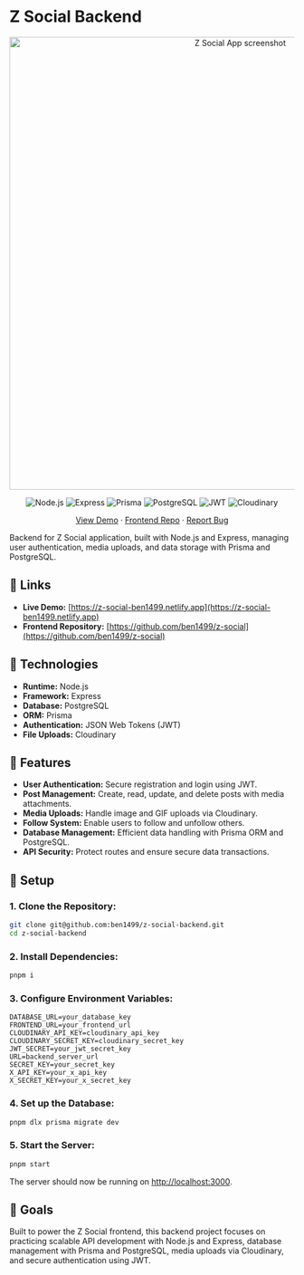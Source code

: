 # Z Social Backend

<p align="center">
  <img src="https://res.cloudinary.com/dfubtb083/image/upload/v1742264912/z-social/k8tuivfes1t8cppm8axb.png" alt="Z Social App screenshot" width="800"/>
</p>

<div align="center">

  ![Node.js](https://img.shields.io/badge/Node.js-18.x-43853D?style=for-the-badge&logo=node.js&logoColor=white)
  ![Express](https://img.shields.io/badge/Express-4.x-000000?style=for-the-badge&logo=express&logoColor=white)
  ![Prisma](https://img.shields.io/badge/Prisma-5.x-2D3748?style=for-the-badge&logo=prisma&logoColor=white)
  ![PostgreSQL](https://img.shields.io/badge/PostgreSQL-16-4169E1?style=for-the-badge&logo=postgresql&logoColor=white)
  ![JWT](https://img.shields.io/badge/JWT-latest-000?style=for-the-badge&logo=json-web-tokens&logoColor=white)
  ![Cloudinary](https://img.shields.io/badge/Cloudinary-latest-3448C5?style=for-the-badge&logo=cloudinary&logoColor=white)
  
  <a href="https://x-social-media.vercel.app">View Demo</a>
  ·
  <a href="https://github.com/ben1499/z-social">Frontend Repo</a>
  ·
  <a href="https://github.com/ben1499/z-social-backend/issues">Report Bug</a>
</div>

Backend for Z Social application, built with Node.js and Express, managing user authentication, media uploads, and data storage with Prisma and PostgreSQL.

## 🔗 Links

- **Live Demo:** [https://z-social-ben1499.netlify.app](https://z-social-ben1499.netlify.app)
- **Frontend Repository:** [https://github.com/ben1499/z-social](https://github.com/ben1499/z-social)

## 🚀 Technologies

- **Runtime:** Node.js
- **Framework:** Express
- **Database:** PostgreSQL
- **ORM:** Prisma
- **Authentication:** JSON Web Tokens (JWT)
- **File Uploads:** Cloudinary

## 🌟 Features

- **User Authentication:** Secure registration and login using JWT.
- **Post Management:** Create, read, update, and delete posts with media attachments.
- **Media Uploads:** Handle image and GIF uploads via Cloudinary.
- **Follow System:** Enable users to follow and unfollow others.
- **Database Management:** Efficient data handling with Prisma ORM and PostgreSQL.
- **API Security:** Protect routes and ensure secure data transactions.

## 🔧 Setup

### 1. **Clone the Repository:**

```bash
git clone git@github.com:ben1499/z-social-backend.git
cd z-social-backend
```

### 2. **Install Dependencies:**

```bash
pnpm i
```

### 3. **Configure Environment Variables:**

```
DATABASE_URL=your_database_key
FRONTEND_URL=your_frontend_url
CLOUDINARY_API_KEY=cloudinary_api_key
CLOUDINARY_SECRET_KEY=cloudinary_secret_key
JWT_SECRET=your_jwt_secret_key
URL=backend_server_url
SECRET_KEY=your_secret_key
X_API_KEY=your_x_api_key
X_SECRET_KEY=your_x_secret_key
```

### 4. **Set up the Database:**

```bash
pnpm dlx prisma migrate dev
```

### 5. **Start the Server:**

```bash
pnpm start
```

The server should now be running on <http://localhost:3000>.

## 🎯 Goals

Built to power the Z Social frontend, this backend project focuses on practicing scalable API development with Node.js and Express, database management with Prisma and PostgreSQL, media uploads via Cloudinary, and secure authentication using JWT.
